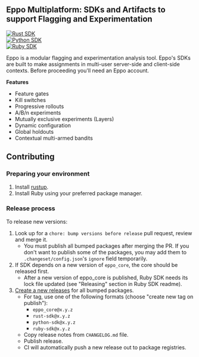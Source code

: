## Eppo Multiplatform: SDKs and Artifacts to support Flagging and Experimentation

[![Rust SDK](https://github.com/Eppo-exp/eppo-multiplatform/actions/workflows/ci.yml/badge.svg)](https://github.com/Eppo-exp/eppo-multiplatform/actions/workflows/ci.yml)  
[![Python SDK](https://github.com/Eppo-exp/eppo-multiplatform/actions/workflows/python.yml/badge.svg)](https://github.com/Eppo-exp/eppo-multiplatform/actions/workflows/python.yml)  
[![Ruby SDK](https://github.com/Eppo-exp/eppo-multiplatform/actions/workflows/ruby.yml/badge.svg)](https://github.com/Eppo-exp/eppo-multiplatform/actions/workflows/ruby.yml)  


Eppo is a modular flagging and experimentation analysis tool. Eppo's SDKs are built to make assignments in multi-user server-side and client-side contexts. Before proceeding you'll need an Eppo account.

**Features**
* Feature gates
* Kill switches
* Progressive rollouts
* A/B/n experiments
* Mutually exclusive experiments (Layers)
* Dynamic configuration
* Global holdouts
* Contextual multi-armed bandits

## Contributing

### Preparing your environment

1. Install [rustup](https://rustup.rs/).
2. Install Ruby using your preferred package manager.

### Release process

To release new versions:
1. Look up for a `chore: bump versions before release` pull request, review and merge it.
   - You must publish all bumped packages after merging the PR. If you don't want to publish some of the packages, you may add them to `.changeset/config.json`'s `ignore` field temporarily.
2. If SDK depends on a new version of `eppo_core`, the core should be released first.
   - After a new version of eppo_core is published, Ruby SDK needs its lock file updated (see "Releasing" section in Ruby SDK readme).
2. [Create a new releases](https://github.com/Eppo-exp/rust-sdk/releases/new) for all bumped packages.
   - For tag, use one of the following formats (choose "create new tag on publish"):
     - `eppo_core@x.y.z`
     - `rust-sdk@x.y.z`
     - `python-sdk@x.y.z`
     - `ruby-sdk@x.y.z`
   - Copy release notes from `CHANGELOG.md` file.
   - Publish release.
   - CI will automatically push a new release out to package registries.
